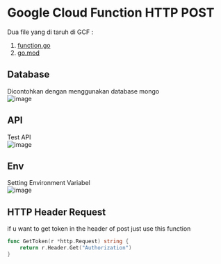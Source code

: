 # Google Cloud Function HTTP POST
Dua file yang di taruh di GCF :
1. [function.go](function.go)
2. [go.mod](go.mod)

## Database
Dicontohkan dengan menggunakan database mongo  
![image](https://github.com/petapedia/gcf/assets/11188109/46863a76-b87e-436d-9598-93253e7df8e2)

## API
Test API  
![image](https://github.com/petapedia/gcf/assets/11188109/b36ffe44-f71e-4322-83e6-ee2803a19381)

## Env
Setting Environment Variabel  
![image](https://github.com/petapedia/gcf/assets/11188109/ac2c505e-34d4-4a2a-862a-a6926bd14f4a)

## HTTP Header Request
if u want to get token in the header of post just use this function 
```go
func GetToken(r *http.Request) string {
    return r.Header.Get("Authorization")
}
```
